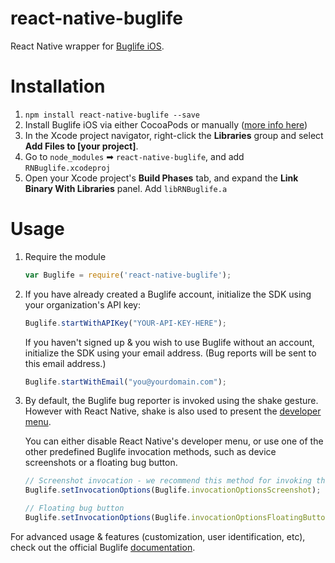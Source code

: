 react-native-buglife
====================

React Native wrapper for [Buglife iOS](https://github.com/Buglife/Buglife-iOS).

# Installation

1. `npm install react-native-buglife --save`
2. Install Buglife iOS via either CocoaPods or manually ([more info here](https://github.com/Buglife/Buglife-iOS))
3. In the Xcode project navigator, right-click the **Libraries** group and select **Add Files to [your project]**.
4. Go to `node_modules` ➡ `react-native-buglife`, and add `RNBuglife.xcodeproj`
5. Open your Xcode project's **Build Phases** tab, and expand the **Link Binary With Libraries** panel. Add `libRNBuglife.a`

# Usage

1. Require the module
	
    ```javascript
    var Buglife = require('react-native-buglife');
    ```
2. If you have already created a Buglife account, initialize the SDK using your organization's API key:
	
	```javascript
	Buglife.startWithAPIKey("YOUR-API-KEY-HERE");
	```
	If you haven't signed up & you wish to use Buglife without an account, initialize the SDK using your email address. (Bug reports will be sent to this email address.)
	
	```javascript
	Buglife.startWithEmail("you@yourdomain.com");
	```
	
3. By default, the Buglife bug reporter is invoked using the shake gesture. However with React Native, shake is also used to present the [developer menu](https://facebook.github.io/react-native/docs/debugging.html).

	You can either disable React Native's developer menu, or use one of the other predefined Buglife invocation methods, such as device screenshots or a floating bug button.
	
	```javascript
	// Screenshot invocation - we recommend this method for invoking the bug reporter
	Buglife.setInvocationOptions(Buglife.invocationOptionsScreenshot);
	
	// Floating bug button
	Buglife.setInvocationOptions(Buglife.invocationOptionsFloatingButton);
	```

For advanced usage & features (customization, user identification, etc), check out the official Buglife [documentation](http://buglife.com/docs).
